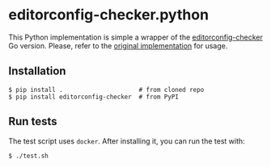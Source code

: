 # editorconfig-checker.python
This Python implementation is simple a wrapper of the [editorconfig-checker][editorconfig-checker-repo] Go version.
Please, refer to the [original implementation][editorconfig-checker-readme] for usage.


## Installation
```
$ pip install .                     # from cloned repo
$ pip install editorconfig-checker  # from PyPI
```


## Run tests
The test script uses `docker`. After installing it, you can run the test with:
```
$ ./test.sh
```


[editorconfig-checker-repo]:   https://github.com/editorconfig-checker/editorconfig-checker
[editorconfig-checker-readme]: https://github.com/editorconfig-checker/editorconfig-checker/blob/master/README.md
